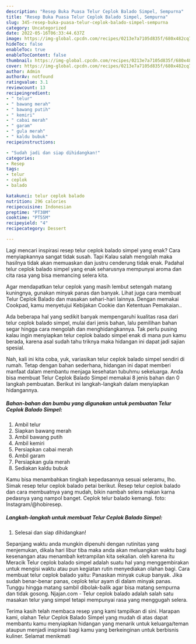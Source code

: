 ```yaml
---
description: "Resep Buka Puasa Telur Ceplok Balado Simpel, Sempurna"
title: "Resep Buka Puasa Telur Ceplok Balado Simpel, Sempurna"
slug: 345-resep-buka-puasa-telur-ceplok-balado-simpel-sempurna
category: Uncategorized
date: 2022-05-16T06:33:44.637Z
image: https://img-global.cpcdn.com/recipes/0213e7a7105d835f/680x482cq70/telur-ceplok-balado-simpel-foto-resep-utama.jpg
hideToc: false
enableToc: true
enableTocContent: false
thumbnail: https://img-global.cpcdn.com/recipes/0213e7a7105d835f/680x482cq70/telur-ceplok-balado-simpel-foto-resep-utama.jpg
cover: https://img-global.cpcdn.com/recipes/0213e7a7105d835f/680x482cq70/telur-ceplok-balado-simpel-foto-resep-utama.jpg
author: Admin
authorAv: notfound
ratingvalue: 3.1
reviewcount: 13
recipeingredient:
- " telur"
- " bawang merah"
- " bawang putih"
- " kemiri"
- " cabai merah"
- " garam"
- " gula merah"
- " kaldu bubuk"
recipeinstructions:

- "Sudah jadi dan siap dihidangkan!"
categories:
- Resep
tags:
- telur
- ceplok
- balado

katakunci: telur ceplok balado 
nutrition: 296 calories
recipecuisine: Indonesian
preptime: "PT30M"
cooktime: "PT55M"
recipeyield: "4"
recipecategory: Dessert

---
```



Lagi mencari inspirasi resep telur ceplok balado simpel yang enak? Cara menyiapkannya sangat tidak susah. Tapi Kalau salah mengolah maka hasilnya tidak akan memuaskan dan justru cenderung tidak enak. Padahal telur ceplok balado simpel yang enak seharusnya mempunyai aroma dan cita rasa yang bisa memancing selera kita.


Agar mendapatkan telur ceplok yang masih lembut setengah matang kuningnya, gunakan minyak panas dan banyak. Lihat juga cara membuat Telur Ceplok Balado dan masakan sehari-hari lainnya. Dengan memakai Cookpad, kamu menyetujui Kebijakan Cookie dan Ketentuan Pemakaian..

Ada beberapa hal yang sedikit banyak mempengaruhi kualitas rasa dari telur ceplok balado simpel, mulai dari jenis bahan, lalu pemilihan bahan segar hingga cara mengolah dan menghidangkannya. Tak perlu pusing kalau ingin menyiapkan telur ceplok balado simpel enak di mana pun kamu berada, karena asal sudah tahu triknya maka hidangan ini dapat jadi sajian spesial.


Nah, kali ini kita coba, yuk, variasikan telur ceplok balado simpel sendiri di rumah. Tetap dengan bahan sederhana, hidangan ini dapat memberi manfaat dalam membantu menjaga kesehatan tubuhmu sekeluarga. Anda bisa membuat Telur Ceplok Balado Simpel memakai 8 jenis bahan dan 0 langkah pembuatan. Berikut ini langkah-langkah dalam menyiapkan hidangannya.

<!--inarticleads1-->

##### Bahan-bahan dan bumbu yang digunakan untuk pembuatan Telur Ceplok Balado Simpel:

1. Ambil  telur
1. Siapkan  bawang merah
1. Ambil  bawang putih
1. Ambil  kemiri
1. Persiapkan  cabai merah
1. Ambil  garam
1. Persiapkan  gula merah
1. Sediakan  kaldu bubuk


Kamu bisa menambahkan tingkah kepedasannya sesuai seleramu, lho. Simak resep telur ceplok balado petai berikut. Resep telur ceplok balado dan cara membuatnya yang mudah, bikin nambah selera makan karna pedasnya yang nampol banget. Ceplok telur balado kemangi. foto: Instagram/@hobiresep. 

<!--inarticleads2-->

##### Langkah-langkah untuk membuat Telur Ceplok Balado Simpel:


1. Selesai dan siap dihidangkan!

Sepanjang waktu anda mungkin dipenuhi dengan rutinitas yang menjemukan, dikala hari libur tiba maka anda akan meluangkan waktu bagi kesenangan atau menambah ketrampilan kita sekalian. oleh karena itu Meracik Telur ceplok balado simpel adalah suatu hal yang menggembirakan untuk mengisi waktu atau pun kegiatan rutin menyediakan olahan bagi. Cara membuat telur ceplok balado yaitu: Panaskan minyak cukup banyak. Jika sudah benar-benar panas, ceplok telur ayam di dalam minyak panas. Tunggu hingga matang sambil dibolak-balik agar bisa matang sempurna dan tidak gosong. Njajan.com - Telur ceplok balado adalah salah satu masakan telur yang simpel tetapi mempunyai rasa yang menggugah selera. 

Terima kasih telah membaca resep yang kami tampilkan di sini. Harapan kami, olahan Telur Ceplok Balado Simpel yang mudah di atas dapat membantu kamu menyiapkan hidangan yang menarik untuk keluarga/teman ataupun menjadi inspirasi bagi kamu yang berkeinginan untuk berbisnis kuliner. Selamat menikmati
